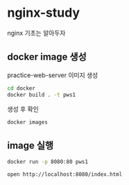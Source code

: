 # nginx-study
nginx 기초는 알아두자

## docker image 생성

practice-web-server 이미지 생성

```bash
cd docker
docker build . -t pws1
```

생성 후 확인

```bash
docker images 
```

## image 실행

```bash
docker run -p 8080:80 pws1
```

```bash
open http://localhost:8080/index.html
```